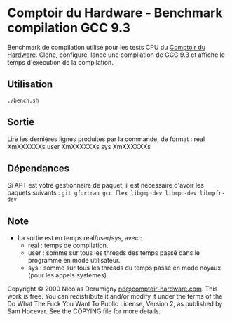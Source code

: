 Comptoir du Hardware - Benchmark compilation GCC 9.3
====================================================

Benchmark de compilation utilisé pour les tests CPU du [Comptoir du Hardware](http://www.comptoir-hardware.com/). Clone, configure, lance une compilation de GCC 9.3 et affiche le temps d'exécution de la compilation.

## Utilisation
`./bench.sh`

## Sortie
Lire les dernières lignes produites par la commande, de format :
	real    XmXXXXXXs
	user    XmXXXXXXs
	sys     XmXXXXXXs

## Dépendances
Si APT est votre gestionnaire de paquet, il est nécessaire d'avoir les paquets suivants :
`git gfortran gcc flex libgmp-dev libmpc-dev libmpfr-dev`

## Note
- La sortie est en temps real/user/sys, avec :
	- real : temps de compilation.
	- user : somme sur tous les threads des temps passé dans le programme en mode utilisateur.
	- sys : somme sur tous les threads du temps passé en mode noyaux (pour les appels systèmes).

Copyright © 2000 Nicolas Derumigny <nd@comptoir-hardware.com>.
This work is free. You can redistribute it and/or modify it under the
terms of the Do What The Fuck You Want To Public License, Version 2,
as published by Sam Hocevar. See the COPYING file for more details.

